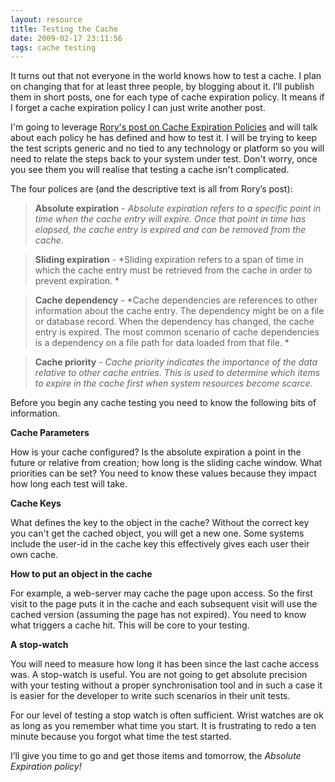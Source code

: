 ```yaml
---
layout: resource
title: Testing the Cache
date: 2009-02-17 23:11:56
tags: cache testing
---
```

It turns out that not everyone in the world knows how to test a cache. I plan on changing that for at least three people, by blogging about it. I’ll publish them in short posts, one for each type of cache expiration policy. It means if I forget a cache expiration policy I can just write another post.

I'm going to leverage [Rory's post on Cache Expiration Policies](http://www.neovolve.com/page/Cache-Expiration-Policies.aspx) and will talk about each policy he has defined and how to test it. I will be trying to keep the test scripts generic and no tied to any technology or platform so you will need to relate the steps back to your system under test. Don't worry, once you see them you will realise that testing a cache isn't complicated.

The four polices are (and the descriptive text is all from Rory’s post):

> **Absolute expiration** - *Absolute expiration refers to a specific point in time when the cache entry will expire. Once that point in time has elapsed, the cache entry is expired and can be removed from the cache*.

> **Sliding expiration** - *Sliding expiration refers to a span of time in which the cache entry must be retrieved from the cache in order to prevent expiration. *

> **Cache dependency** - *Cache dependencies are references to other information about the cache entry. The dependency might be on a file or database record. When the dependency has changed, the cache entry is expired. The most common scenario of cache dependencies is a dependency on a file path for data loaded from that file. *

> **Cache priority** - *Cache priority indicates the importance of the data relative to other cache entries. This is used to determine which items to expire in the cache first when system resources become scarce*.


Before you begin any cache testing you need to know the following bits of information.

**Cache Parameters**

How is your cache configured? Is the absolute expiration a point in the future or relative from creation; how long is the sliding cache window. What priorities can be set? You need to know these values because they impact how long each test will take.

**Cache Keys**

What defines the key to the object in the cache? Without the correct key you can't get the cached object, you will get a new one. Some systems include the user-id in the cache key this effectively gives each user their own cache.

**How to put an object in the cache**

For example, a web-server may cache the page upon access. So the first visit to the page puts it in the cache and each subsequent visit will use the cached version (assuming the page has not expired). You need to know what triggers a cache hit. This will be core to your testing.

**A stop-watch**

You will need to measure how long it has been since the last cache access was. A stop-watch is useful. You are not going to get absolute precision with your testing without a proper synchronisation tool and in such a case it is easier for the developer to write such scenarios in their unit tests.

For our level of testing a stop watch is often sufficient. Wrist watches are ok as long as you remember what time you start. It is frustrating to redo a ten minute because you forgot what time the test started.



I’ll give you time to go and get those items and tomorrow, the *Absolute Expiration policy!*

